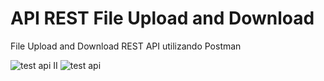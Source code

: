 # API REST File Upload and Download

File Upload and Download REST API utilizando Postman


![test api II](https://user-images.githubusercontent.com/102382880/169115998-1edf4f21-baad-41ee-b823-68f07e7147c8.PNG)
![test api](https://user-images.githubusercontent.com/102382880/169116012-808dd56d-a4db-4575-b975-1e34194ce6bb.PNG)
